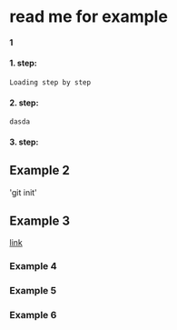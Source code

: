 

# read me for example
#### 1
#### 1. step:
    Loading step by step
#### 2. step:
    dasda


#### 3. step:

## Example 2
'git init'



## Example 3
[link](https://www.google.com/search?q=tesla+stock&rlz=1C1FKPE_enUS964US964&oq=tesla+stock&aqs=chrome.0.69i59j0i67i131i433j0i433i512j0i131i433i512j0i512j69i60l3.2130j1j7&sourceid=chrome&ie=UTF-8)
### Example 4

### Example 5

### Example 6

